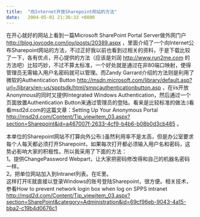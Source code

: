 ```yaml
---
title:  "向Internet开放Sharepoint网站的方法"
date:   2004-05-01 21:36:33 +0800
---
```


在开心就好的网站上看到一篇Microsoft SharePoint Portal Server做外网门户 http://blog.joycode.com/joy/posts/20389.aspx ，里面介绍了一个向Internet公布Sharepoint网站的方法，不过正好我以前也看到过相关的资料，于是下载比较了一下，各有优点，开心提供的方法（应该是刘润 http://www.run2me.com 的方法吧）比较巧妙，不过不算太标准，一个好处就是通过在非80端口映射，使得管理员无需输入用户名密码就可以管理。而Zandy Garrard介绍的方法则是利用了微软的Authentication Button http://msdn.microsoft.com/library/default.asp?url=/library/en-us/spptsdk/html/smpcauthenticationbutton.asp ，在iis开放Anonymous的同时又提供Integrated Windows Authentication，然后通过一个页面放置Authentication Button来通过管理员的登陆。看来是比较标准的做法:)看看msd2d.com的这篇文章：Setting Up Your Anonymous Portal http://msd2d.com/Content/Tip_viewitem_03.aspx?section=Sharepoint&id=a467007f-2633-4cf9-b4b6-b08b0d3cb485 。  

本单位的Sharepoint网站不打算向外公布:)虽然利用率不是太高，但是办公室要求每个人每天都必须打开Sharepoint，如果每次打开都必须输入用户名和密码，这势必影响大家的积极性。所以我采用了下面的方法：  
1。提供ChangePassword Webpart，让大家把密码修改得和自己的机器名密码一样。  
2。把单位网站加入到Intranet列表。在IE里。  
这样打开IE就直接以登录Windows的账号登陆Sharepoint，很方便。相关技术，参看How to prevent network login box when log on SPPS intranet http://msd2d.com/Content/Tip_viewitem_03.aspx?section=SharePoint&category=Administration&id=69cf96eb-9043-4a15-bba2-c19b4d0676c1

